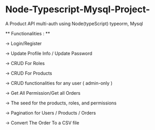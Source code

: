 # Node-Typescript-Mysql-Project-

A Product API multi-auth using Node(typeScript) typeorm, Mysql 

** Functionalities : **

-> Login/Register

-> Update Profile Info / Update Password

-> CRUD For Roles
 
-> CRUD For Products

-> CRUD functionalities for any user ( admin-only )

-> Get All Permission/Get all Orders

-> The seed for the products, roles, and permissions

-> Pagination for Users / Products / Orders

-> Convert The Order To a CSV file
